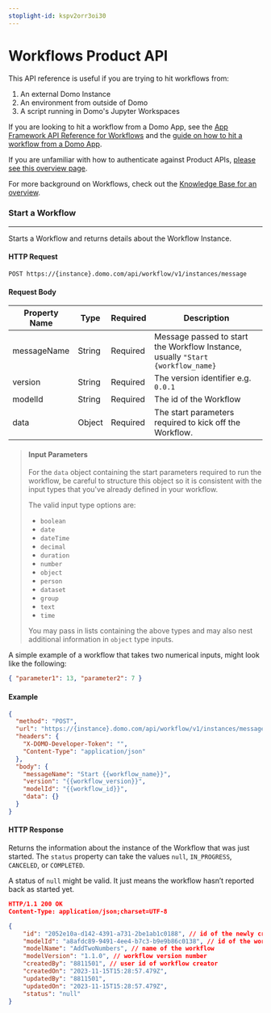 ```yaml
---
stoplight-id: kspv2orr3oi30
---
```


# Workflows Product API

This API reference is useful if you are trying to hit workflows from:

1. An external Domo Instance
2. An environment from outside of Domo
3. A script running in Domo's Jupyter Workspaces

If you are looking to hit a workflow from a Domo App, see the [App Framework API Reference for Workflows](../Domo-App-APIs/Workflows-API.md) and the [guide on how to hit a workflow from a Domo App](https://developer.domo.com/portal/81056f6209bfc-start-a-workflow-from-an-app).

If you are unfamiliar with how to authenticate against Product APIs, [please see this overview page](../Getting-Started/api-authentication.md).

For more background on Workflows, check out the [Knowledge Base for an overview](https://domo-support.domo.com/s/article/000005108?language=en_US).

### Start a Workflow

---

Starts a Workflow and returns details about the Workflow Instance.

#### HTTP Request

```text
POST https://{instance}.domo.com/api/workflow/v1/instances/message
```

#### Request Body

| Property Name | Type   | Required | Description                                                                     |
| ------------- | ------ | -------- | ------------------------------------------------------------------------------- |
| messageName   | String | Required | Message passed to start the Workflow Instance, usually `"Start {workflow_name}` |
| version       | String | Required | The version identifier e.g. `0.0.1`                                             |
| modelId       | String | Required | The id of the Workflow                                                          |
| data          | Object | Required | The start parameters required to kick off the Workflow.                         |

> #### Input Parameters
>
> For the `data` object containing the start parameters required to run the workflow, be careful to structure this object so it is consistent with the input types that you've already defined in your workflow.
>
> The valid input type options are:
>
> - `boolean`
> - `date`
> - `dateTime`
> - `decimal`
> - `duration`
> - `number`
> - `object`
> - `person`
> - `dataset`
> - `group`
> - `text`
> - `time`
>
> You may pass in lists containing the above types and may also nest additional information in `object` type inputs.

A simple example of a workflow that takes two numerical inputs, might look like the following:

```json
{ "parameter1": 13, "parameter2": 7 }
```

#### Example

```json http
{
  "method": "POST",
  "url": "https://{instance}.domo.com/api/workflow/v1/instances/message",
  "headers": {
    "X-DOMO-Developer-Token": "",
    "Content-Type": "application/json"
  },
  "body": {
    "messageName": "Start {{workflow_name}}",
    "version": "{{workflow_version}}",
    "modelId": "{{workflow_id}}",
    "data": {}
  }
}
```

#### HTTP Response

Returns the information about the instance of the Workflow that was just started. The `status` property can take the values `null`, `IN_PROGRESS`, `CANCELED`, or `COMPLETED`.

A status of `null` might be valid. It just means the workflow hasn’t reported back as started yet.

```json
HTTP/1.1 200 OK
Content-Type: application/json;charset=UTF-8

{
    "id": "2052e10a-d142-4391-a731-2be1ab1c0188", // id of the newly created workflow instance
    "modelId": "a8afdc89-9491-4ee4-b7c3-b9e9b86c0138", // id of the workflow
    "modelName": "AddTwoNumbers", // name of the workflow
    "modelVersion": "1.1.0", // workflow version number
    "createdBy": "8811501", // user id of workflow creator
    "createdOn": "2023-11-15T15:28:57.479Z",
    "updatedBy": "8811501",
    "updatedOn": "2023-11-15T15:28:57.479Z",
    "status": "null"
}
```
